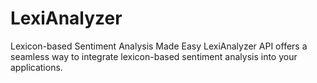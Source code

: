 # LexiAnalyzer
Lexicon-based Sentiment Analysis Made Easy LexiAnalyzer API offers a seamless way to integrate lexicon-based sentiment analysis into your applications. 
